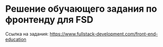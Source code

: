 # Решение обучающего задания по фронтенду для FSD

Ссылка на задания: https://www.fullstack-development.com/front-end-education
